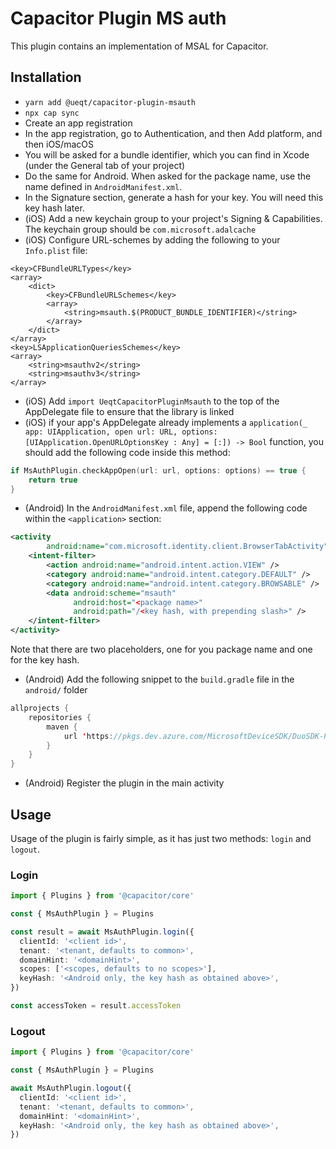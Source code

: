 # Capacitor Plugin MS auth

This plugin contains an implementation of MSAL for Capacitor.

## Installation

- `yarn add @ueqt/capacitor-plugin-msauth`
- `npx cap sync`
- Create an app registration
- In the app registration, go to Authentication, and then Add platform, and then iOS/macOS
- You will be asked for a bundle identifier, which you can find in Xcode (under the General tab of your project)
- Do the same for Android. When asked for the package name, use the name defined in `AndroidManifest.xml`.
- In the Signature section, generate a hash for your key. You will need this key hash later.
- (iOS) Add a new keychain group to your project's Signing & Capabilities. The keychain group should be `com.microsoft.adalcache`
- (iOS) Configure URL-schemes by adding the following to your `Info.plist` file:

```
<key>CFBundleURLTypes</key>
<array>
    <dict>
        <key>CFBundleURLSchemes</key>
        <array>
            <string>msauth.$(PRODUCT_BUNDLE_IDENTIFIER)</string>
        </array>
    </dict>
</array>
<key>LSApplicationQueriesSchemes</key>
<array>
    <string>msauthv2</string>
    <string>msauthv3</string>
</array>
```

- (iOS) Add `import UeqtCapacitorPluginMsauth` to the top of the AppDelegate file to ensure that the library is linked
- (iOS) if your app's AppDelegate already implements a `application(_ app: UIApplication, open url: URL, options: [UIApplication.OpenURLOptionsKey : Any] = [:]) -> Bool` function, you should add the following code inside this method:

```swift
if MsAuthPlugin.checkAppOpen(url: url, options: options) == true {
    return true
}
```

- (Android) In the `AndroidManifest.xml` file, append the following code within the `<application>` section:

```xml
<activity
        android:name="com.microsoft.identity.client.BrowserTabActivity">
    <intent-filter>
        <action android:name="android.intent.action.VIEW" />
        <category android:name="android.intent.category.DEFAULT" />
        <category android:name="android.intent.category.BROWSABLE" />
        <data android:scheme="msauth"
              android:host="<package name>"
              android:path="/<key hash, with prepending slash>" />
    </intent-filter>
</activity>
```

Note that there are two placeholders, one for you package name and one for the key hash.

- (Android) Add the following snippet to the `build.gradle` file in the `android/` folder

```java
allprojects {
    repositories {
        maven {
            url 'https://pkgs.dev.azure.com/MicrosoftDeviceSDK/DuoSDK-Public/_packaging/Duo-SDK-Feed/maven/v1'
        }
    }
}
```

- (Android) Register the plugin in the main activity

## Usage

Usage of the plugin is fairly simple, as it has just two methods: `login` and `logout`.

### Login

```typescript
import { Plugins } from '@capacitor/core'

const { MsAuthPlugin } = Plugins

const result = await MsAuthPlugin.login({
  clientId: '<client id>',
  tenant: '<tenant, defaults to common>',
  domainHint: '<domainHint>',
  scopes: ['<scopes, defaults to no scopes>'],
  keyHash: '<Android only, the key hash as obtained above>',
})

const accessToken = result.accessToken
```

### Logout

```typescript
import { Plugins } from '@capacitor/core'

const { MsAuthPlugin } = Plugins

await MsAuthPlugin.logout({
  clientId: '<client id>',
  tenant: '<tenant, defaults to common>',
  domainHint: '<domainHint>',
  keyHash: '<Android only, the key hash as obtained above>',
})
```
